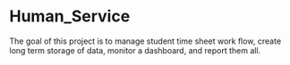 # Human_Service
The goal of this project is to manage student  time sheet work flow, create long term storage of data, monitor a dashboard, and report them all. 
